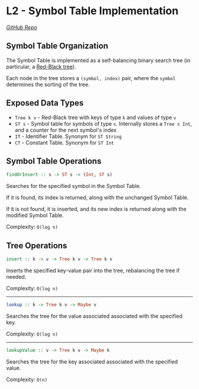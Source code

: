 # L2 - Symbol Table Implementation

[*GitHub Repo*](https://github.com/aionescu/flcd/tree/main/L2)

## Symbol Table Organization

The Symbol Table is implemented as a self-balancing binary search tree (in particular, a [Red-Black tree](https://en.wikipedia.org/wiki/Red%E2%80%93black_tree)).

Each node in the tree stores a `(symbol, index)` pair, where the `symbol` determines the sorting of the tree.

## Exposed Data Types

* `Tree k v` - Red-Black tree with keys of type `k` and values of type `v`
* `ST s` - Symbol table for symbols of type `s`. Internally stores a `Tree s Int`, and a counter for the next symbol's index
* `IT` - Identifier Table. Synonym for `ST String`
* `CT` - Constant Table. Synonym for `ST Int`

## Symbol Table Operations

```haskell
findOrInsert :: s -> ST s -> (Int, ST s)
```

Searches for the specified symbol in the Symbol Table.

If it is found, its index is returned, along with the unchanged Symbol Table.

If it is not found, it is inserted, and its new index is returned along with the modified Symbol Table.

Complexity: `O(log n)`

## Tree Operations

```haskell
insert :: k -> v -> Tree k v -> Tree k v
```

Inserts the specified key-value pair into the tree, rebalancing the tree if needed.

Complexity: `O(log n)`

---

```haskell
lookup :: k -> Tree k v -> Maybe v
```

Searches the tree for the value associated associated with the specified key.

Complexity: `O(log n)`

---

```haskell
lookupValue :: v -> Tree k v -> Maybe k
```

Searches the tree for the key associated associated with the specified value.

Complexity: `O(n)`
